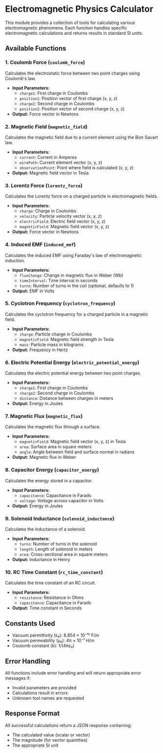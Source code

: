 # Electromagnetic Physics Calculator

This module provides a collection of tools for calculating various
electromagnetic phenomena. Each function handles specific electromagnetic
calculations and returns results in standard SI units.

## Available Functions

### 1. Coulomb Force (`coulomb_force`)

Calculates the electrostatic force between two point charges using Coulomb's
law.

- **Input Parameters:**
  - `charge1`: First charge in Coulombs
  - `position1`: Position vector of first charge (x, y, z)
  - `charge2`: Second charge in Coulombs
  - `position2`: Position vector of second charge (x, y, z)
- **Output:** Force vector in Newtons

### 2. Magnetic Field (`magnetic_field`)

Calculates the magnetic field due to a current element using the Biot-Savart
law.

- **Input Parameters:**
  - `current`: Current in Amperes
  - `wirePath`: Current element vector (x, y, z)
  - `observationPoint`: Point where field is calculated (x, y, z)
- **Output:** Magnetic field vector in Tesla

### 3. Lorentz Force (`lorentz_force`)

Calculates the Lorentz force on a charged particle in electromagnetic fields.

- **Input Parameters:**
  - `charge`: Charge in Coulombs
  - `velocity`: Particle velocity vector (x, y, z)
  - `electricField`: Electric field vector (x, y, z)
  - `magneticField`: Magnetic field vector (x, y, z)
- **Output:** Force vector in Newtons

### 4. Induced EMF (`induced_emf`)

Calculates the induced EMF using Faraday's law of electromagnetic induction.

- **Input Parameters:**
  - `fluxChange`: Change in magnetic flux in Weber (Wb)
  - `timeInterval`: Time interval in seconds
  - `turns`: Number of turns in the coil (optional, defaults to 1)
- **Output:** EMF in Volts

### 5. Cyclotron Frequency (`cyclotron_frequency`)

Calculates the cyclotron frequency for a charged particle in a magnetic field.

- **Input Parameters:**
  - `charge`: Particle charge in Coulombs
  - `magneticField`: Magnetic field strength in Tesla
  - `mass`: Particle mass in kilograms
- **Output:** Frequency in Hertz

### 6. Electric Potential Energy (`electric_potential_energy`)

Calculates the electric potential energy between two point charges.

- **Input Parameters:**
  - `charge1`: First charge in Coulombs
  - `charge2`: Second charge in Coulombs
  - `distance`: Distance between charges in meters
- **Output:** Energy in Joules

### 7. Magnetic Flux (`magnetic_flux`)

Calculates the magnetic flux through a surface.

- **Input Parameters:**
  - `magneticField`: Magnetic field vector (x, y, z) in Tesla
  - `area`: Surface area in square meters
  - `angle`: Angle between field and surface normal in radians
- **Output:** Magnetic flux in Weber

### 8. Capacitor Energy (`capacitor_energy`)

Calculates the energy stored in a capacitor.

- **Input Parameters:**
  - `capacitance`: Capacitance in Farads
  - `voltage`: Voltage across capacitor in Volts
- **Output:** Energy in Joules

### 9. Solenoid Inductance (`solenoid_inductance`)

Calculates the inductance of a solenoid.

- **Input Parameters:**
  - `turns`: Number of turns in the solenoid
  - `length`: Length of solenoid in meters
  - `area`: Cross-sectional area in square meters
- **Output:** Inductance in Henry

### 10. RC Time Constant (`rc_time_constant`)

Calculates the time constant of an RC circuit.

- **Input Parameters:**
  - `resistance`: Resistance in Ohms
  - `capacitance`: Capacitance in Farads
- **Output:** Time constant in Seconds

## Constants Used

- Vacuum permittivity (ε₀): 8.854 × 10⁻¹² F/m
- Vacuum permeability (μ₀): 4π × 10⁻⁷ H/m
- Coulomb constant (k): 1/(4πε₀)

## Error Handling

All functions include error handling and will return appropriate error messages
if:

- Invalid parameters are provided
- Calculations result in errors
- Unknown tool names are requested

## Response Format

All successful calculations return a JSON response containing:

- The calculated value (scalar or vector)
- The magnitude (for vector quantities)
- The appropriate SI unit
